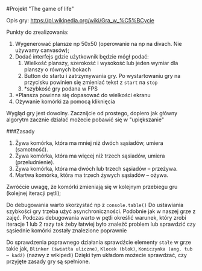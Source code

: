 #Projekt "The game of life"

Opis gry:
https://pl.wikipedia.org/wiki/Gra_w_%C5%BCycie

Punkty do zrealizowania:
1. Wygenerować plansze np 50x50 (operowanie na np na divach. Nie używamy canvasów); 
2. Dodać interfejs gdzie użytkownik będzie mógł podać:
   1. Wielkość planszy, szerokość i wysokość lub jeden wymiar dla planszy o równych bokach
   2. Button do startu i zatrzymywania gry. Po wystartowaniu gry na przycisku powinien się zmieniać tekst z `start` na `stop`
   3. *szybkość gry podana w FPS
3. *Plansza powinna się dopasować do wielkości ekranu
4. Ożywanie komórki za pomocą kliknięcia

Wygląd gry jest dowolny. Zacznijcie od prostego, dopiero jak główny algorytm zacznie działać możecie pobawić się w "upiększanie"

###Zasady

1. Żywa komórka, która ma mniej niż dwóch sąsiadów, umiera (samotność).
2. Żywa komórka, która ma więcej niż trzech sąsiadów, umiera (przeludnienie).
3. Żywa komórka, która ma dwóch lub trzech sąsiadów – przeżywa.
4. Martwa komórka, która ma trzech żywych sąsiadów – ożywa.

Zwróćcie uwagę, że komórki zmieniają się w kolejnym przebiegu gru (kolejnej iteracji pętli);

Do debugowania warto skorzystać np z `console.table()`
Do ustawiania szybkości gry trzeba użyć asynchroniczności. Podobnie jak w naszej grze z zajęć.
Podczas debugowania warto w pętli określić warunek, który zrobi iteracje 1 lub 2 razy tak żeby łatwiej było znaleźć problem lub sprawdzić czy sąsiednie komórki zostały znalezione poprawnie

Do sprawdzenia poprawnego działania sprawdźcie elementy `stałe` w grze takie jak, `Blinker (światła uliczne)`, `Klocek (blok)`, `Koniczynka (ang. tub – kadź)` (nazwy z wikipedi)
Dzięki tym układom możecie sprawdzać, czy przyjęte zasady gry są spełnione.

